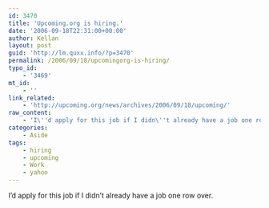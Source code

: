 ```yaml
---
id: 3470
title: 'Upcoming.org is hiring.'
date: '2006-09-18T22:31:00+00:00'
author: Kellan
layout: post
guid: 'http://lm.quxx.info/?p=3470'
permalink: /2006/09/18/upcomingorg-is-hiring/
typo_id:
    - '3469'
mt_id:
    - ''
link_related:
    - 'http://upcoming.org/news/archives/2006/09/18/upcoming/'
raw_content:
    - 'I\''d apply for this job if I didn\''t already have a job one row over.'
categories:
    - Aside
tags:
    - hiring
    - upcoming
    - Work
    - yahoo
---
```


I’d apply for this job if I didn’t already have a job one row over.